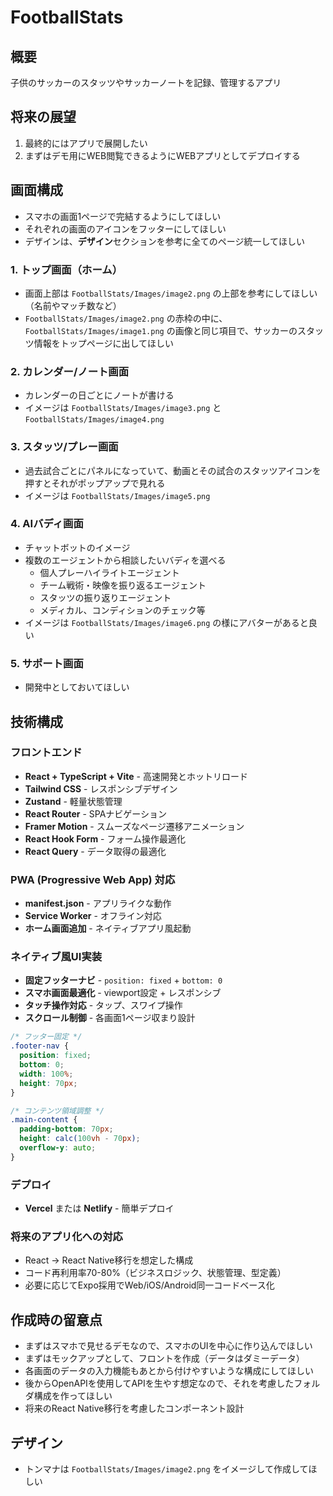 # FootballStats

## 概要
子供のサッカーのスタッツやサッカーノートを記録、管理するアプリ

## 将来の展望
1. 最終的にはアプリで展開したい
2. まずはデモ用にWEB閲覧できるようにWEBアプリとしてデプロイする

## 画面構成
- スマホの画面1ページで完結するようにしてほしい
- それぞれの画面のアイコンをフッターにしてほしい
- デザインは、**デザイン**セクションを参考に全てのページ統一してほしい

### 1. トップ画面（ホーム）
- 画面上部は `FootballStats/Images/image2.png` の上部を参考にしてほしい（名前やマッチ数など）
- `FootballStats/Images/image2.png` の赤枠の中に、`FootballStats/Images/image1.png` の画像と同じ項目で、サッカーのスタッツ情報をトップページに出してほしい

### 2. カレンダー/ノート画面
- カレンダーの日ごとにノートが書ける
- イメージは `FootballStats/Images/image3.png` と `FootballStats/Images/image4.png`

### 3. スタッツ/プレー画面
- 過去試合ごとにパネルになっていて、動画とその試合のスタッツアイコンを押すとそれがポップアップで見れる
- イメージは `FootballStats/Images/image5.png`

### 4. AIバディ画面
- チャットボットのイメージ
- 複数のエージェントから相談したいバディを選べる
  - 個人プレーハイライトエージェント
  - チーム戦術・映像を振り返るエージェント
  - スタッツの振り返りエージェント
  - メディカル、コンディションのチェック等
- イメージは `FootballStats/Images/image6.png` の様にアバターがあると良い

### 5. サポート画面
- 開発中としておいてほしい

## 技術構成
### フロントエンド
- **React + TypeScript + Vite** - 高速開発とホットリロード
- **Tailwind CSS** - レスポンシブデザイン
- **Zustand** - 軽量状態管理
- **React Router** - SPAナビゲーション
- **Framer Motion** - スムーズなページ遷移アニメーション
- **React Hook Form** - フォーム操作最適化
- **React Query** - データ取得の最適化

### PWA (Progressive Web App) 対応
- **manifest.json** - アプリライクな動作
- **Service Worker** - オフライン対応
- **ホーム画面追加** - ネイティブアプリ風起動

### ネイティブ風UI実装
- **固定フッターナビ** - `position: fixed` + `bottom: 0`
- **スマホ画面最適化** - viewport設定 + レスポンシブ
- **タッチ操作対応** - タップ、スワイプ操作
- **スクロール制御** - 各画面1ページ収まり設計
```css
/* フッター固定 */
.footer-nav {
  position: fixed;
  bottom: 0;
  width: 100%;
  height: 70px;
}

/* コンテンツ領域調整 */
.main-content {
  padding-bottom: 70px;
  height: calc(100vh - 70px);
  overflow-y: auto;
}
```

### デプロイ
- **Vercel** または **Netlify** - 簡単デプロイ

### 将来のアプリ化への対応
- React → React Native移行を想定した構成
- コード再利用率70-80%（ビジネスロジック、状態管理、型定義）
- 必要に応じてExpo採用でWeb/iOS/Android同一コードベース化

## 作成時の留意点
- まずはスマホで見せるデモなので、スマホのUIを中心に作り込んでほしい
- まずはモックアップとして、フロントを作成（データはダミーデータ）
- 各画面のデータの入力機能もあとから付けやすいような構成にしてほしい
- 後からOpenAPIを使用してAPIを生やす想定なので、それを考慮したフォルダ構成を作ってほしい
- 将来のReact Native移行を考慮したコンポーネント設計

## デザイン
- トンマナは `FootballStats/Images/image2.png` をイメージして作成してほしい
